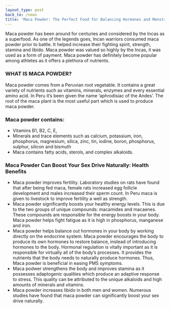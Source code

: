 ```yaml
---
layout_type: post
back_to: /news
title: 'Maca Powder: The Perfect Food for Balancing Hormones and Menstrual cycle'
---
```

Maca powder has been around for centuries and considered by the Incas as a superfood. As one of the legends goes, Incan warriors consumed maca powder prior to battle. It helped increase their fighting spirit, strength, stamina and libido.  Maca powder was valued so highly by the Incas, it was used as a form of payment. Maca powder has definitely become popular among athletes as it offers a plethora of nutrients.

### WHAT IS MACA POWDER?

Maca powder comes from a Peruvian root vegetable. It contains a great variety of nutrients such as vitamins, minerals, enzymes and every essential amino acid. In Peru it’s been given the name ‘aphrodisiac of the Andes’. The root of the maca plant is the most useful part which is used to produce maca powder.

### Maca powder contains:

* Vitamins B1, B2, C, E,
* Minerals and trace elements such as calcium, potassium, iron, phosphorus, magnesium, silica, zinc, tin, iodine, boron, phosphorus, sulphur, silicon and bismuth
* Maca contains  fatty acids,  sterols, and complex alkaloids.

### Maca Powder Can Boost Your Sex Drive Naturally: Health Benefits

* Maca powder improves fertility. Laboratory studies on rats have found that after being fed maca,  female rats increased egg follicle development and males increased their sperm count. In Peru maca is given to livestock to improve fertility a well as strength.
* Maca powder significantly boosts your healthy energy levels. This is due to the two groups of unique compounds: macamides and macaenes. These compounds are responsible for the energy boosts in your body.  Maca powder helps fight fatigue as it is high in phosphorus, manganese and iron.
* Maca powder helps balance out hormones in your body by working directly on the endocrine system. Maca powder encourages the body to produce its own hormones to restore balance, instead of introducing hormones to the body. Hormonal regulation is vitally important as it is responsible for virtually all of the body’s processes. It provides the nutrients that the body needs to naturally produce hormones. Thus, Maca powder is beneficial in easing PMS symptoms.
* Maca podwer strengthens the body and improves stamina as it possesses adaptogenic qualities which produce an adaptive response to stress. This quality can be attributed to the unique alkaloids and high amounts of minerals and vitamins.
* Maca powder increases libido in both men and women. Numerous studies have found that maca powder can significantly boost your sex drive naturally.
